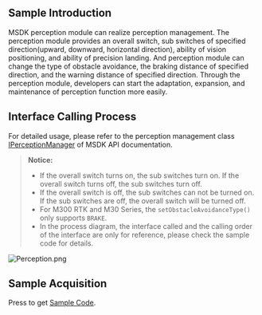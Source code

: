 ## Sample Introduction

MSDK perception module can realize perception management. The perception module provides an overall switch, sub switches of specified direction(upward, downward, horizontal direction), ability of vision positioning, and ability of precision landing. And perception module can change the type of obstacle avoidance, the braking distance of specified direction, and the warning distance of specified direction. Through the perception module, developers can start the adaptation, expansion, and maintenance of perception function more easily. 


## Interface Calling Process

For detailed usage, please refer to the perception management class [IPerceptionManager](https://developer.dji.com/api-reference-v5/android-api/Components/IPerceptionManager/IPerceptionManager.html) of MSDK API documentation.

> **Notice:**
> * If the overall switch turns on, the sub switches turn on. If the overall switch turns off, the sub switches turn off.
> * If the overall switch is off, the sub switches can not be turned on. If the sub switches are off, the overall switch will be turned off. 
> * For M300 RTK and M30 Series, the `setObstacleAvoidanceType()` only supports `BRAKE`.
> * In the process diagram, the interface called and the calling order of the interface are only for reference, please check the sample code for details.

![Perception.png](https://terra-1-g.djicdn.com/84f990b0bbd145e6a3930de0c55d3b2b/admin/doc/6381c7ba-e365-45fe-b3d4-a70eb6d32e1e.png)


## Sample Acquisition

 Press to get [Sample Code](https://github.com/dji-sdk/Mobile-SDK-Android-V5).
